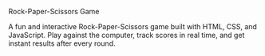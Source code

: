 Rock-Paper-Scissors Game

A fun and interactive Rock-Paper-Scissors game built with HTML, CSS, and JavaScript. Play against the computer, track scores in real time, and get instant results after every round.
